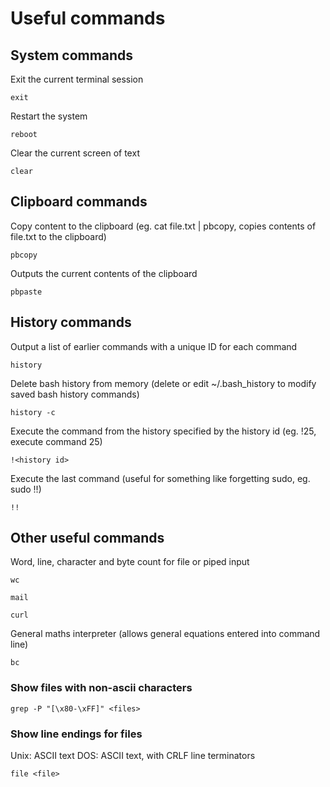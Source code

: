 
# Useful commands

## System commands

Exit the current terminal session

	exit

Restart the system

	reboot

Clear the current screen of text

	clear


## Clipboard commands

Copy content to the clipboard (eg. cat file.txt | pbcopy, copies contents of file.txt to the clipboard)

	pbcopy
	
Outputs the current contents of the clipboard

	pbpaste


## History commands

Output a list of earlier commands with a unique ID for each command

	history

Delete bash history from memory (delete or edit ~/.bash_history to modify saved bash history commands)

	history -c
	
Execute the command from the history specified by the history id (eg. !25, execute command 25)

	!<history id>
	
Execute the last command (useful for something like forgetting sudo, eg. sudo !!)

	!!


## Other useful commands

Word, line, character and byte count for file or piped input

	wc

	mail

	curl

General maths interpreter (allows general equations entered into command line)

	bc

### Show files with non-ascii characters

	grep -P "[\x80-\xFF]" <files>

### Show line endings for files

Unix: ASCII text
DOS: ASCII text, with CRLF line terminators

	file <file>

